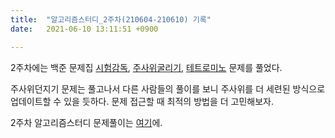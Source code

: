 ```yaml
---
title:  "알고리즘스터디_2주차(210604-210610) 기록"
date:   2021-06-10 13:11:51 +0900

---
```




2주차에는 백준 문제집 [시험감독](https://www.acmicpc.net/problem/13458), [주사위굴리기](https://www.acmicpc.net/problem/14499), [테트로미노](https://www.acmicpc.net/problem/14500) 문제를 풀었다.

주사위던지기 문제는 풀고나서 다른 사람들의 풀이를 보니 주사위를 더 세련된 방식으로 업데이트할 수 있을 듯하다. 문제 접근할 때 최적의 방법을 더 고민해보자.

2주차 알고리즘스터디 문제풀이는 [여기](https://www.notion.so/210604-210610-2-9323c6ea533440159415732f6b031f4b)에.
